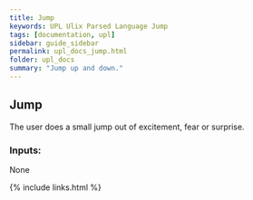 ```yaml
---
title: Jump
keywords: UPL Ulix Parsed Language Jump
tags: [documentation, upl]
sidebar: guide_sidebar
permalink: upl_docs_jump.html
folder: upl_docs
summary: "Jump up and down."
---
```


## Jump

The user does a small jump out of excitement, fear or surprise.

### Inputs:
None

{% include links.html %}